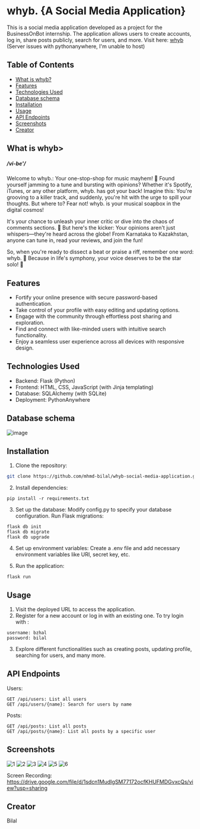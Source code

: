 # whyb. {A Social Media Application}

This is a social media application developed as a project for the BusinessOnBot internship. The application allows users to create accounts, log in, share posts publicly, search for users, and more.
Visit here: [whyb](http://bzhal.pythonanywhere.com/) (Server issues with pythonanywhere, I'm unable to host)

## Table of Contents

- [What is whyb?](#what-is-whyb?)
- [Features](#features)
- [Technologies Used](#technologies-used)
- [Database schema](#database-schema)
- [Installation](#installation)
- [Usage](#usage)
- [API Endpoints](#api-endpoints)
- [Screenshots](#screenshots)
- [Creator](#creator)

## What is whyb>

##### /vi-be'/

Welcome to whyb.: Your one-stop-shop for music mayhem! 🎵 Found yourself jamming to a tune and bursting with opinions? Whether it's Spotify, iTunes, or any other platform, whyb. has got your back! Imagine this: You're grooving to a killer track, and suddenly, you're hit with the urge to spill your thoughts. But where to? Fear not! whyb. is your musical soapbox in the digital cosmos!

It's your chance to unleash your inner critic or dive into the chaos of comments sections. 🎤 But here's the kicker: Your opinions aren't just whispers—they're heard across the globe! From Karnataka to Kazakhstan, anyone can tune in, read your reviews, and join the fun!

So, when you're ready to dissect a beat or praise a riff, remember one word: whyb. 🎸 Because in life's symphony, your voice deserves to be the star solo! 🌟

## Features

- Fortify your online presence with secure password-based authentication.
- Take control of your profile with easy editing and updating options.
- Engage with the community through effortless post sharing and exploration.
- Find and connect with like-minded users with intuitive search functionality.
- Enjoy a seamless user experience across all devices with responsive design.

## Technologies Used

- Backend: Flask (Python)
- Frontend: HTML, CSS, JavaScript (with Jinja templating)
- Database: SQLAlchemy (with SQLite)
- Deployment: PythonAnywhere

## Database schema

![image](https://github.com/mhmd-bilal/whyb-social-media-application/assets/131635254/c9e81614-24b6-44b8-90a3-6ccfec82f94f)

## Installation

1. Clone the repository:

```bash
git clone https://github.com/mhmd-bilal/whyb-social-media-application.git
```

2. Install dependencies:

```
pip install -r requirements.txt
```

3. Set up the database:
   Modify config.py to specify your database configuration.
   Run Flask migrations:

```
flask db init
flask db migrate
flask db upgrade
```

4. Set up environment variables:
   Create a .env file and add necessary environment variables like URI, secret key, etc.

5. Run the application:

```
flask run
```

## Usage

1. Visit the deployed URL to access the application.
2. Register for a new account or log in with an existing one. To try login with :

```
username: bzhal
password: bilal
```

3. Explore different functionalities such as creating posts, updating profile, searching for users, and many more.

##  API Endpoints
Users:
```
GET /api/users: List all users
GET /api/users/{name}: Search for users by name

```
Posts:
```
GET /api/posts: List all posts
GET /api/posts/{name}: List all posts by a specific user

```

## Screenshots
![1](https://github.com/mhmd-bilal/whyb-social-media-application/assets/131635254/6e84bc69-ba0d-4a2f-a4ca-416addd57401)
![2](https://github.com/mhmd-bilal/whyb-social-media-application/assets/131635254/d5ce2aea-073b-4b55-8bf5-ffbdfea0a9e9)
![3](https://github.com/mhmd-bilal/whyb-social-media-application/assets/131635254/f7e3c565-03c3-440b-b380-2ce13884de48)
![4](https://github.com/mhmd-bilal/whyb-social-media-application/assets/131635254/75f0e99c-61f6-4cf1-8c46-61fcdbf17e43)
![5](https://github.com/mhmd-bilal/whyb-social-media-application/assets/131635254/a3141e8c-046a-4a8e-9ab8-8d88b4426b6b)
![6](https://github.com/mhmd-bilal/whyb-social-media-application/assets/131635254/c8815dd7-8d31-40d3-a606-3b4d0df33142)

Screen Recording: https://drive.google.com/file/d/1sdcn1MudIgSM77172ocfKHUFMDGvxcQs/view?usp=sharing

## Creator
Bilal
